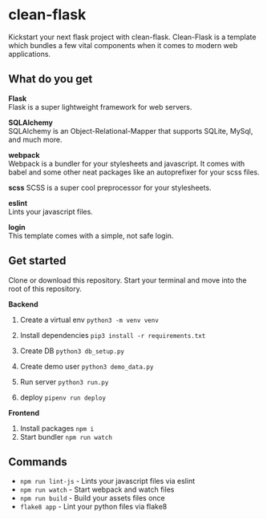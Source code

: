 # clean-flask
Kickstart your next flask project with clean-flask. Clean-Flask is a template which bundles a few vital components when it comes to modern web applications.

## What do you get

**Flask**
<br>Flask is a super lightweight framework for web servers.

**SQLAlchemy**
<br>SQLAlchemy is an Object-Relational-Mapper that supports SQLite, MySql, and much more.

**webpack**
<br>Webpack is a bundler for your stylesheets and javascript. It comes with babel and some other neat packages like an autoprefixer for your scss files.

**scss**
SCSS is a super cool preprocessor for your stylesheets.

**eslint**
<br>Lints your javascript files.

**login**
<br>This template comes with a simple, not safe login.

## Get started

Clone or download this repository. Start your terminal and move into the root of this repository.

**Backend**
1. Create a virtual env `python3 -m venv venv`
2. Install dependencies `pip3 install -r requirements.txt`
3. Create DB `python3 db_setup.py`
4. Create demo user `python3 demo_data.py`
5. Run server `python3 run.py`

6. deploy `pipenv run deploy`

**Frontend**
1. Install packages `npm i`
2. Start bundler `npm run watch`

## Commands

- `npm run lint-js` - Lints your javascript files via eslint
- `npm run watch` - Start webpack and watch files
- `npm run build` - Build your assets files once
- `flake8 app` - Lint your python files via flake8
